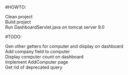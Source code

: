 #HOWTO:  

Clean project  
Build project  
Run DashboardServlet.java on tomcat server 9.0  

#TODO:

Gen other getters for computer and display on dashboard  
Add company field to computer  
Display computer count on dashboard  
Implement AddComputer page  
Get rid of deprecated query  
